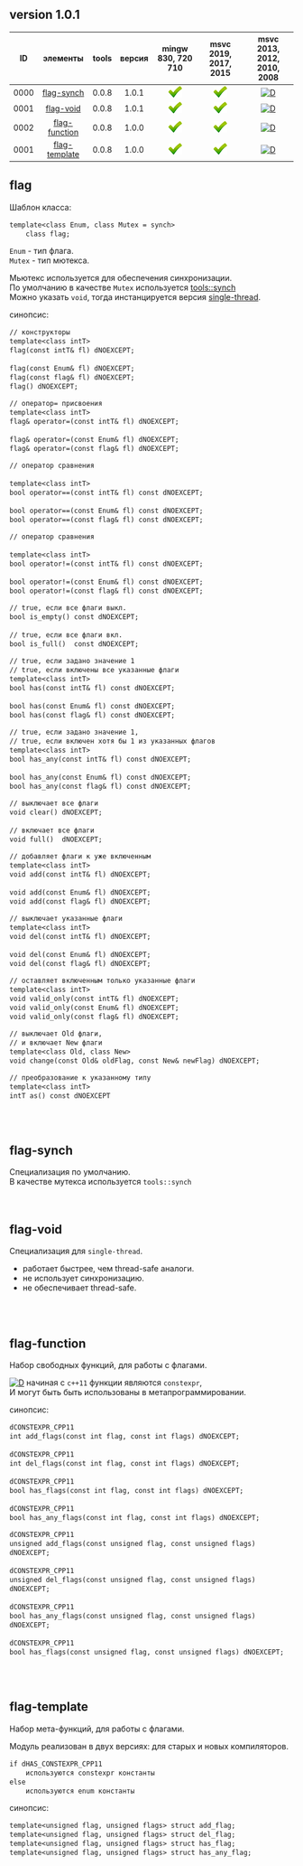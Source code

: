 ﻿
[P]: ../images/progress.png
[V]: ../images/success.png
[X]: ../images/failed.png
[D]: ../images/danger.png
[E]: ../images/empty.png
[N]: ../images/na.png

version 1.0.1
---

| **ID** | элементы            | tools | версия | mingw 830, 720 710 | msvc 2019, 2017, 2015 | msvc 2013, 2012, 2010, 2008 |  
|:------:|:-------------------:|:-----:|:------:|:------------------:|:---------------------:|:---------------------------:|  
|  0000  | [flag-synch][00]    | 0.0.8 | 1.0.1  |   [![V]][MINGW]    |  [![V]][VS-NEW]       | [![D]][VS-OLD]              |  
|  0001  | [flag-void][01]     | 0.0.8 | 1.0.1  |   [![V]][MINGW]    |  [![V]][VS-NEW]       | [![D]][VS-OLD]              |  
|  0002  | [flag-function][02] | 0.0.8 | 1.0.0  |   [![V]][MINGW]    |  [![V]][VS-NEW]       | [![D]][VS-OLD]              |  
|  0001  | [flag-template][03] | 0.0.8 | 1.0.0  |   [![V]][MINGW]    |  [![V]][VS-NEW]       | [![D]][VS-OLD]              |  
                               
[M]: #flag                   "работа с флагами"  
[0]: #mingw-new              "поддержка компиляторов mingw"  
[1]: #msvc-new               "поддержка новых компиляторов msvc"  
[2]: #msvc-old               "поддержка старых компиляторов msvc"  

[MINGW]:   #mingw-new.md     "поддержка компиляторов mingw"  
[VS-NEW]:  #msvc-new.md      "поддержка новых компиляторов msvc"  
[VS-OLD]:  #flag-function    "старые компиляторы не поддерживают constexpr"  

[00]: #flag-synch            "потокобезопасный flag"  
[01]: #flag-void             "не обладает thred-safe"  
[02]: #flag-function         "набор свободных функций для работы с флагами"  
[03]: #flag-template         "набор мета-функций для работы с флагами"  



flag  
----
Шаблон класса:  

```
template<class Enum, class Mutex = synch> 
    class flag;
```

`Enum` - тип флага.  
`Mutex` - тип мютекса.  

Мьютекс используется для обеспечения синхронизации.  
По умолчанию в качестве `Mutex` используется [tools::synch][00]  
Можно указать `void`, тогда инстанцируется версия [single-thread][01].  

синопсис:

```
// конструкторы
template<class intT>
flag(const intT& fl) dNOEXCEPT;

flag(const Enum& fl) dNOEXCEPT;
flag(const flag& fl) dNOEXCEPT;
flag() dNOEXCEPT;
```

```
// оператор= присвоения
template<class intT>
flag& operator=(const intT& fl) dNOEXCEPT;

flag& operator=(const Enum& fl) dNOEXCEPT;
flag& operator=(const flag& fl) dNOEXCEPT;
```

```
// оператор сравнения

template<class intT>
bool operator==(const intT& fl) const dNOEXCEPT;

bool operator==(const Enum& fl) const dNOEXCEPT;
bool operator==(const flag& fl) const dNOEXCEPT;
```

```
// оператор сравнения

template<class intT>
bool operator!=(const intT& fl) const dNOEXCEPT;

bool operator!=(const Enum& fl) const dNOEXCEPT;
bool operator!=(const flag& fl) const dNOEXCEPT;
```

```
// true, если все флаги выкл.
bool is_empty() const dNOEXCEPT;

// true, если все флаги вкл.
bool is_full()  const dNOEXCEPT;
```

```
// true, если задано значение 1
// true, если включены все указанные флаги
template<class intT>
bool has(const intT& fl) const dNOEXCEPT;

bool has(const Enum& fl) const dNOEXCEPT;
bool has(const flag& fl) const dNOEXCEPT;
```

```
// true, если задано значение 1, 
// true, если включен хотя бы 1 из указанных флагов
template<class intT>
bool has_any(const intT& fl) const dNOEXCEPT;

bool has_any(const Enum& fl) const dNOEXCEPT;
bool has_any(const flag& fl) const dNOEXCEPT;
```

```
// выключает все флаги
void clear() dNOEXCEPT; 

// включает все флаги
void full()  dNOEXCEPT; 
```

```
// добавляет флаги к уже включенным
template<class intT>
void add(const intT& fl) dNOEXCEPT; 

void add(const Enum& fl) dNOEXCEPT; 
void add(const flag& fl) dNOEXCEPT; 
```

```
// выключает указанные флаги
template<class intT>
void del(const intT& fl) dNOEXCEPT; 

void del(const Enum& fl) dNOEXCEPT; 
void del(const flag& fl) dNOEXCEPT; 
```

```
// оставляет включенным только указанные флаги
template<class intT>
void valid_only(const intT& fl) dNOEXCEPT; 
void valid_only(const Enum& fl) dNOEXCEPT;
void valid_only(const flag& fl) dNOEXCEPT; 
```

```
// выключает Old флаги, 
// и включает New флаги
template<class Old, class New>
void change(const Old& oldFlag, const New& newFlag) dNOEXCEPT;
```

```
// преобразование к указанному типу
template<class intT>
intT as() const dNOEXCEPT
```

<br />
<br />

flag-synch  
----
Специализация по умолчанию.  
В качестве мутекса используется `tools::synch`  
<br />
<br />

flag-void  
----
Специализация для `single-thread`.  
- работает быстрее, чем thread-safe аналоги.  
- не использует синхронизацию.  
- не обеспечивает thread-safe.  
<br />
<br />

flag-function  
----
Набор свободных функций, для работы с флагами.  

[![D]][VS-OLD] начиная с `с++11` функции являются `constexpr`,  
И могут быть быть использованы в метапрограммировании.  

синопсис:  

```
dCONSTEXPR_CPP11 
int add_flags(const int flag, const int flags) dNOEXCEPT;

dCONSTEXPR_CPP11 
int del_flags(const int flag, const int flags) dNOEXCEPT;

dCONSTEXPR_CPP11 
bool has_flags(const int flag, const int flags) dNOEXCEPT;

dCONSTEXPR_CPP11
bool has_any_flags(const int flag, const int flags) dNOEXCEPT;
```

```
dCONSTEXPR_CPP11 
unsigned add_flags(const unsigned flag, const unsigned flags) dNOEXCEPT;

dCONSTEXPR_CPP11 
unsigned del_flags(const unsigned flag, const unsigned flags) dNOEXCEPT;

dCONSTEXPR_CPP11 
bool has_any_flags(const unsigned flag, const unsigned flags) dNOEXCEPT;

dCONSTEXPR_CPP11 
bool has_flags(const unsigned flag, const unsigned flags) dNOEXCEPT;
```
<br />
<br />


flag-template  
----
Набор мета-функций, для работы с флагами.  

Модуль реализован в двух версиях: для старых и новых компиляторов.  

```
if dHAS_CONSTEXPR_CPP11
    используются constexpr константы
else
    используются enum константы
```

синопсис:  

```
template<unsigned flag, unsigned flags> struct add_flag;
template<unsigned flag, unsigned flags> struct del_flag;
template<unsigned flag, unsigned flags> struct has_flag;
template<unsigned flag, unsigned flags> struct has_any_flag;
```
<br />
<br />








